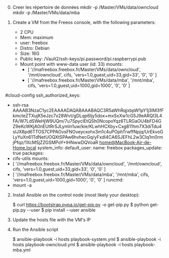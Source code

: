 0) Creer les répertoire de données
	mkdir -p /Master/VMs/data/owncloud
	mkdir -p /Master/VMs/data/mba

1) Create a VM from the Freeos console, with the following parameters:
	- 2 CPU
	- Mem: maximum
	- user: freebox
	- Distro: Debian
	- Size: 16G
	- Public key: /Vault2/ssh-keys/pi.password/pi.raspberrypi.pub
	- Mount point with www-data user (id: 33)
	mounts:
	  - [ '//mafreebox.freebox.fr/Master/VMs/data/owncloud', '/mnt/owncloud', cifs, 'vers=1.0,guest,uid=33,gid=33', '0', '0' ]
	  - [ '//mafreebox.freebox.fr/Master/VMs/data/mba', '/mnt/mba', cifs, 'vers=1.0,guest,uid=1000,gid=1000', '0', '0' ]

#cloud-config
ssh_authorized_keys:
  - ssh-rsa AAAAB3NzaC1yc2EAAAADAQABAAABAQC3R5aWhRqjxbpW1pY1j3IM3fFkmcteZTXujK5eJzc7x28Wvt/gDLqp6ljy5dox+mxSxXw1cG5J9eARQI3L4FA/W7LdSWeHjW9UQm/7u7SpycIEtQSh0NcopoYqz6TLRGaOU4bFD4GZ9eKcWKjA0nEUtRrSJLymIn1uw/kie/KLwhHCXby+Cxg811hm7X3diTdu4sIJX8pd6TTOS7CPPAOvsFNOveycxohx3m1c4uPOphTrwffNpjq/UrEkvoGLyYuXn61TdNetUOQXtSPAw6hvhecGq/yFxdI4CA6SJEFhL2w3Clq1m0rmjPfqz/1XcMSjZZGSMPoY+IHNwwDQVoaR home@MacBook-Air-de-Home.local
system_info:
  default_user:
    name: freebox
packages_update: true
packages:
  - cifs-utils
mounts:
  - [ '//mafreebox.freebox.fr/Master/VMs/data/owncloud', '/mnt/owncloud', cifs, 'vers=1.0,guest,uid=33,gid=33', '0', '0' ]
  - [ '//mafreebox.freebox.fr/Master/VMs/data/mba', '/mnt/mba', cifs, 'vers=1.0,guest,uid=1000,gid=1000', '0', '0' ]
runcmd:
  - mount -a


2) Install Ansible on the control node (most likely your desktop):

	$ curl https://bootstrap.pypa.io/get-pip.py -o get-pip.py
	$ python get-pip.py --user
	$ pip install --user ansible

3) Update the hosts file with the VM's IP

4) Run the Ansible script

	$ ansible-playbook -i hosts playbook-system.yml
	$ ansible-playbook -i hosts playbook-owncloud.yml
	$ ansible-playbook -i hosts playbook-mba.yml
